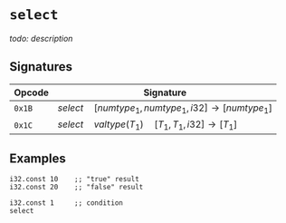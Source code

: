 
# `select`

_todo: description_




## Signatures

| Opcode | Signature |
|--------|-----------|
| `0x1B` | $select \quad [ numtype_1, numtype_1, i32 ] \to [ numtype_1 ]$ |
| `0x1C` | $select \quad valtype(T_1) \quad [ T_1, T_1, i32 ] \to [ T_1 ]$ |







## Examples

```wasm
i32.const 10    ;; "true" result
i32.const 20    ;; "false" result

i32.const 1     ;; condition
select
```
